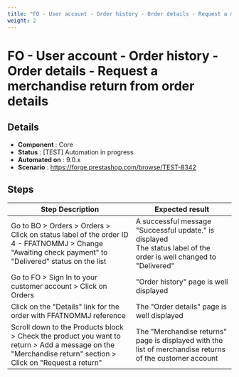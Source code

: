```yaml
---
title: "FO - User account - Order history - Order details - Request a merchandise return from order details"
weight: 2
---
```


# FO - User account - Order history - Order details - Request a merchandise return from order details
## Details
* **Component** : Core
* **Status** : [TEST] Automation in progress
* **Automated on** : 9.0.x
* **Scenario** : https://forge.prestashop.com/browse/TEST-8342

## Steps
| Step Description | Expected result |
| ----- | ----- |
| Go to BO > Orders > Orders > Click on status label of the order ID 4 - FFATNOMMJ > Change "Awaiting check payment" to "Delivered" status on the list | A successful message "Successful update." is displayed<br>The status label of the order is well changed to "Delivered" |
| Go to FO > Sign In to your customer account > Click on Orders | "Order history" page is well displayed |
| Click on the "Details" link for the order with FFATNOMMJ reference | The "Order details" page is well displayed |
| Scroll down to the Products block > Check the product you want to return > Add a message on the "Merchandise return" section > Click on "Request a return" | The "Merchandise returns" page is displayed with the list of merchandise returns of the customer account |
